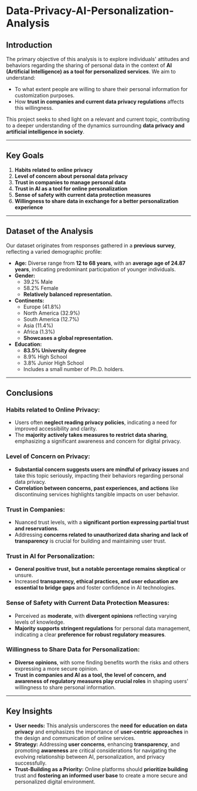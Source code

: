 # Data-Privacy-AI-Personalization-Analysis
## **Introduction**
The primary objective of this analysis is to explore individuals' attitudes and behaviors regarding the sharing of personal data in the context of **AI (Artificial Intelligence) as a tool for personalized services**. We aim to understand:
- To what extent people are willing to share their personal information for customization purposes.
- How **trust in companies and current data privacy regulations** affects this willingness.

This project seeks to shed light on a relevant and current topic, contributing to a deeper understanding of the dynamics surrounding **data privacy and artificial intelligence in society**.

---

## **Key Goals**
1. **Habits related to online privacy**
2. **Level of concern about personal data privacy**
3. **Trust in companies to manage personal data**
4. **Trust in AI as a tool for online personalization**
5. **Sense of safety with current data protection measures**
6. **Willingness to share data in exchange for a better personalization experience**

---

## **Dataset of the Analysis**
Our dataset originates from responses gathered in a **previous survey**, reflecting a varied demographic profile:

- **Age:** Diverse range from **12 to 68 years**, with an **average age of 24.87 years**, indicating predominant participation of younger individuals.
- **Gender:**
  - 39.2% Male
  - 58.2% Female
  - **Relatively balanced representation.**
- **Continents:**
  - Europe (41.8%)
  - North America (32.9%)
  - South America (12.7%)
  - Asia (11.4%)
  - Africa (1.3%)
  - **Showcases a global representation.**
- **Education:**
  - **83.5% University degree**
  - 8.9% High School
  - 3.8% Junior High School
  - Includes a small number of Ph.D. holders.

---

## **Conclusions**
### **Habits related to Online Privacy:**
- Users often **neglect reading privacy policies**, indicating a need for improved accessibility and clarity.
- The **majority actively takes measures to restrict data sharing**, emphasizing a significant awareness and concern for digital privacy.

### **Level of Concern on Privacy:**
- **Substantial concern suggests users are mindful of privacy issues** and take this topic seriously, impacting their behaviors regarding personal data privacy.
- **Correlation between concerns, past experiences, and actions** like discontinuing services highlights tangible impacts on user behavior.

### **Trust in Companies:**
- Nuanced trust levels, with a **significant portion expressing partial trust and reservations**.
- Addressing **concerns related to unauthorized data sharing and lack of transparency** is crucial for building and maintaining user trust.

### **Trust in AI for Personalization:**
- **General positive trust, but a notable percentage remains skeptical** or unsure.
- Increased **transparency, ethical practices, and user education are essential to bridge gaps** and foster confidence in AI technologies.

### **Sense of Safety with Current Data Protection Measures:**
- Perceived as **moderate**, with **divergent opinions** reflecting varying levels of knowledge.
- **Majority supports stringent regulations** for personal data management, indicating a clear **preference for robust regulatory measures**.

### **Willingness to Share Data for Personalization:**
- **Diverse opinions**, with some finding benefits worth the risks and others expressing a more secure opinion.
- **Trust in companies and AI as a tool, the level of concern, and awareness of regulatory measures play crucial roles** in shaping users' willingness to share personal information.

---

## **Key Insights**
- **User needs:** This analysis underscores the **need for education on data privacy** and emphasizes the importance of **user-centric approaches** in the design and communication of online services.
- **Strategy:** Addressing **user concerns**, enhancing **transparency**, and promoting **awareness** are critical considerations for navigating the evolving relationship between AI, personalization, and privacy successfully.
- **Trust-Building as a Priority:** Online platforms should **prioritize building** trust and **fostering an informed user base** to create a more secure and personalized digital environment.



